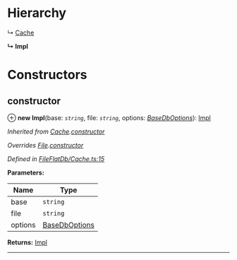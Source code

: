 

# Hierarchy

↳  [Cache](_fileflatdb_cache_.cache.md)

**↳ Impl**

# Constructors

<a id="constructor"></a>

##  constructor

⊕ **new Impl**(base: *`string`*, file: *`string`*, options: *[BaseDbOptions](../modules/_types_.md#basedboptions)*): [Impl](_fileflatdb_impl_.impl.md)

*Inherited from [Cache](_fileflatdb_cache_.cache.md).[constructor](_fileflatdb_cache_.cache.md#constructor)*

*Overrides [File](_fileflatdb_file_.file.md).[constructor](_fileflatdb_file_.file.md#constructor)*

*Defined in [FileFlatDb/Cache.ts:15](https://github.com/polkadot-js/common/blob/4276420/packages/db/src/FileFlatDb/Cache.ts#L15)*

**Parameters:**

| Name | Type |
| ------ | ------ |
| base | `string` |
| file | `string` |
| options | [BaseDbOptions](../modules/_types_.md#basedboptions) |

**Returns:** [Impl](_fileflatdb_impl_.impl.md)

___

